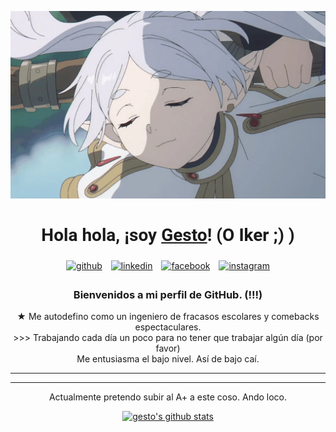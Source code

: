 <p align="center">
    <a href="https://www.youtube.com/@gesnook">
        <img src="frieren.webp" alt="Banner">
    </a>
</p>

<h1 align="center" style="font-family: 'Roboto', sans-serif;">Hola hola, ¡soy <a href="https://www.youtube.com/@gesnook">Gesto</a>! (O Iker ;) )</h1>
<p align="center">
    <a href="https://github.com/iSaborit"><img alt="github" width="10%" style="padding:5px" src="https://img.icons8.com/clouds/100/000000/github.png"/></a>
    <a href="https://www.linkedin.com/in/iker-saborit-l%C3%B3pez-5468a92b9/"><img alt="linkedin" width="10%" style="padding:5px" src="https://img.icons8.com/clouds/100/000000/linkedin.png"/></a>
    <a href="https://www.youtube.com/@gesnook"><img alt="facebook" width="10%" style="padding:5px" src="https://img.icons8.com/clouds/100/000000/youtube.png"/></a>
    <a href="https://www.instagram.com/gesto.sk/"><img alt="instagram" width="10%" style="padding:5px" src="https://img.icons8.com/clouds/100/000000/instagram.png"/></a>
</p>
<h3 align="center">Bienvenidos a mi perfil de GitHub. (!!!)</h3>

<p align="center">★ Me autodefino como un ingeniero de fracasos escolares y comebacks espectaculares.</br>
>>> Trabajando cada día un poco para no tener que trabajar algún día (por favor)</br>
Me entusiasma el bajo nivel. Así de bajo caí.</p>
<hr>
<hr>
<p align="center">Actualmente pretendo subir al A+ a este coso. Ando loco.</p>
<p align="center">
    <a href="https://github.com/iSaborit"><img src="https://github-readme-stats.vercel.app/api?username=iSaborit&show_icons=true&theme=catppuccin_mocha" alt="gesto's github stats"></a>
</p>
<!---
- 👋 Hi, I’m @iSaborit
- 👀 I’m interested in ...
- 🌱 I’m currently learning ...
- 💞️ I’m looking to collaborate on ...
- 📫 How to reach me ...
- 😄 Pronouns: ...
- ⚡ Fun fact: ...


iSaborit/iSaborit is a ✨ special ✨ repository because its `README.md` (this file) appears on your GitHub profile.
You can click the Preview link to take a look at your changes.
--->
